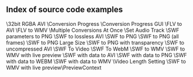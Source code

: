 ## Index of source code examples


\32bit RGBA AVI
\Conversion Progress
\Conversion Progress GUI
\FLV  to AVI
\FLV  to WMV
\Multiple Conversions At Once
\Set Audio Track
\SWF parameters to PNG
\SWF to lossless AVI
\SWF to PNG
\SWF to PNG (all frames)
\SWF to PNG Large Size
\SWF to PNG with transparency
\SWF to uncompressed AVI
\SWF To Video
\SWF To WebM
\SWF to WMV
\SWF to WMV with live preview
\SWF with data to AVI
\SWF with data to PNG
\SWF with data to WEBM
\SWF with data to WMV
\Video Length Setting
\SWF to WMV with live preview\PreviewContext
